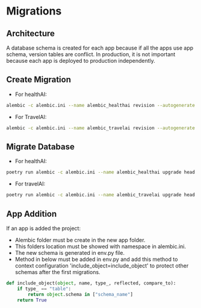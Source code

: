 # Migrations

## Architecture

A database schema is created for each app because if all the apps use app schema, version tables are conflict. In production, it is not important because each app is deployed to production independently.

## Create Migration

- For healthAI:
```bash
alembic -c alembic.ini --name alembic_healthai revision --autogenerate -m "your message"
```
- For TravelAI:
```bash
alembic -c alembic.ini --name alembic_travelai revision --autogenerate -m "your message"
```
## Migrate Database

- For healthAI:
```bash
poetry run alembic -c alembic.ini --name alembic_healthai upgrade head
```

- For travelAI:
```bash
poetry run alembic -c alembic.ini --name alembic_travelai upgrade head
```

## App Addition

If an app is added the project:

- Alembic folder must be create in the new app folder.
- This folders location must be showed with namespace in alembic.ini.
- The new schema is generated in env.py file.
- Method in below must be added in env.py and add this method to context configuration 'include_object=include_object' to protect other schemas after the first migrations.

```python
def include_object(object, name, type_, reflected, compare_to):
    if type_ == "table":
        return object.schema in ["schema_name"]
    return True
```
